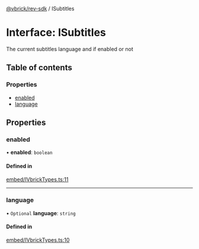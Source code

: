 [@vbrick/rev-sdk](../README.md) / ISubtitles

# Interface: ISubtitles

The current subtitles language and if enabled or not

## Table of contents

### Properties

- [enabled](ISubtitles.md#enabled)
- [language](ISubtitles.md#language)

## Properties

### enabled

• **enabled**: `boolean`

#### Defined in

[embed/IVbrickTypes.ts:11](https://github.com/vbrick/rev-sdk-js/blob/main/src/embed/IVbrickTypes.ts#L11)

___

### language

• `Optional` **language**: `string`

#### Defined in

[embed/IVbrickTypes.ts:10](https://github.com/vbrick/rev-sdk-js/blob/main/src/embed/IVbrickTypes.ts#L10)
